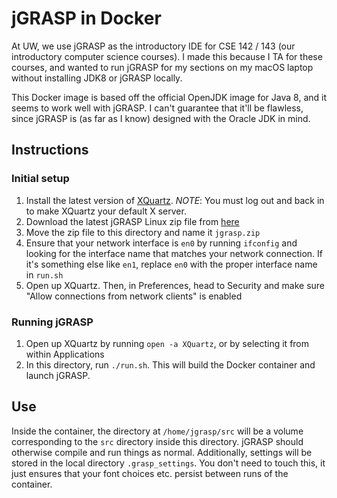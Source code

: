 # jGRASP in Docker

At UW, we use jGRASP as the introductory IDE for CSE 142 / 143 (our introductory computer science courses).
I made this because I TA for these courses, and wanted to run jGRASP for my sections on my macOS laptop without installing JDK8 or jGRASP locally.

This Docker image is based off the official OpenJDK image for Java 8, and it seems to work well with jGRASP. I can't guarantee that it'll be flawless, since jGRASP is (as far as I know) designed with the Oracle JDK in mind.

## Instructions

### Initial setup

  1. Install the latest version of [XQuartz](https://www.xquartz.org/). *NOTE*: You must log out and back in to make XQuartz your default X server.
  2. Download the latest jGRASP Linux zip file from [here](http://spider.eng.auburn.edu/user-cgi/grasp/grasp.pl?;dl=download_jgrasp.html)
  3. Move the zip file to this directory and name it `jgrasp.zip`
  4. Ensure that your network interface is `en0` by running `ifconfig` and looking for the interface name that matches your network connection. If it's something else like `en1`, replace `en0` with the proper interface name in `run.sh`
  5. Open up XQuartz. Then, in Preferences, head to Security and make sure "Allow connections from network clients" is enabled

### Running jGRASP

  1. Open up XQuartz by running `open -a XQuartz`, or by selecting it from within Applications
  2. In this directory, run `./run.sh`. This will build the Docker container and launch jGRASP.

## Use

Inside the container, the directory at `/home/jgrasp/src` will be a volume corresponding to the `src` directory inside this directory. jGRASP should otherwise compile and run things as normal. Additionally, settings will be stored in the local directory `.grasp_settings`. You don't need to touch this, it just ensures that your font choices etc. persist between runs of the container.
